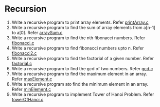# Recursion

1. Write a recursive program to print array elements. Refer [printArray.c](printArray.c)
2. Write a recursive program to find the sum of array elements from a[n-1] to a[0]. Refer [arraySum.c](arraySum.c)
3. Write a recursive program to find the nth fibonacci numbers. Refer [fibonacci.c](fibonacci.c)
4. Write a recursive program to find fibonacci numbers upto n. Refer [fibonacci2.c](fibonacci2.c)
5. Write a recursive program to find the factorial of a given number. Refer [factorial.c](factorial.c)
6. Write a recursive program to find the gcd of two numbers. Refer [gcd.c](gcd.c)
7. Write a recursive program to find the maximum element in an array. Refer [maxElement.c](maxElement.c)
8. Write a recursive program ato find the minimum element in an array. Refer [minElement.c](minElement.c)
9. Write a recursive program to implement Tower of Hanoi Problem. Refer [towerOfHanoi.c](towerOfHanoi.c)
